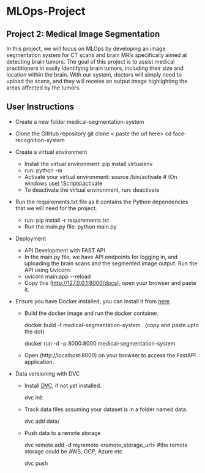 # MLOps-Project

## Project 2: Medical Image Segmentation

In this project, we will focus on MLOps by developing an image segmentation system for CT scans and brain MRIs specifically aimed at detecting brain tumors. The goal of this project is to assist medical practitioners in easily identifying brain tumors, including their size and location within the brain. With our system, doctors will simply need to upload the scans, and they will receive an output image highlighting the areas affected by the tumors.

## User Instructions
- Create a new folder medical-segmentation-system
- Clone the GitHub repository
git clone < paste the url here>
cd face-recognition-system
- Create a virtual environment
  * Install the virtual environment: pip install virtualenv
  * run: python -m <your-virtual-env-name>
  * Activate your virtual environment: source <your-virtual-env-name>/bin/activate # (On windows use) <your-virtual-env-name>\Scripts\activate
  * To deactivate the virtual environment, run: deactivate
- Run the requirements.txt file as it contains the Python dependencies that we will need for the project.
  * run: pip install -r requirements.txt
  * Run the main.py file: python main.py

- Deployment
  * API Development with FAST API
  * In the main.py file, we have API endpoints for logging in, and uploading the brain scans and the segmented image output. Run the API using Uvicorn:
  * uvicorn main:app --reload
  * Copy this (http://127.0.0.1:8000/docs), open your browser and paste it.

- Ensure you have Docker installed, you can install it from [here](https://docs.docker.com/desktop/?_gl=1*wtu5yy*_gcl_au*MTcwMDA1NDUzMi4xNzI4MTI3ODE0*_ga*MzI4MDQwOTk1LjE3MjcyODA5OTg.*_ga_XJWPQMJYHQ*MTcyODEyNzc4Ny4zLjEuMTcyODEyNzgxNC4zMy4wLjA.).
  * Build the docker image and run the docker container.
    
    docker build -t medical-segmentation-system .  (copy and paste upto the dot)
    
    docker run -d -p 8000:8000 medical-segmentation-system
  * Open (http://localhost:8000) on your browser to access the FastAPI application.
 - Data versioning with DVC
   * Install [DVC](https://dvc.org/doc/install), if not yet installed.
  
     dvc init
   * Track data files assuming your dataset is in a folder named data.
     
     dvc add data/
   * Push data to a remote storage
     
     dvc remote add -d myremote <remote_storage_url>  #the remote storage could be AWS, GCP, Azure etc
     
     dvc push
